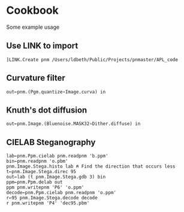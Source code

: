 # Cookbook

Some example usage

## Use LINK to import
```text
]LINK.Create pnm /Users/ldbeth/Public/Projects/pnmaster/APL_code
```

## Curvature filter
```apl
out←pnm.(Pgm.quantize∘Image.curva) in
```

## Knuth's dot diffusion
```apl
out←pnm.Image.(Bluenoise.MASK32∘Dither.diffuse) in
```

## CIELAB Steganography
```apl
lab←pnm.Ppm.cielab pnm.readpnm 'b.ppm'
bin←pnm.readpnm 'o.pbm'
pnm.Image.Stega.histo lab ⍝ Find the direction that occurs less
t←pnm.Image.Stega.direc 95
out←lab (t pnm.Image.Stega.gdb 3) bin
ppm←pnm.Ppm.delab out
ppm pnm.writepnm 'P6' 'o.ppm'
decode←pnm.Ppm.cielab pnm.readpnm 'o.ppm'
r←95 pnm.Image.Stega.decode decode
r pnm.writepnm 'P4' 'dec95.pbm'
```